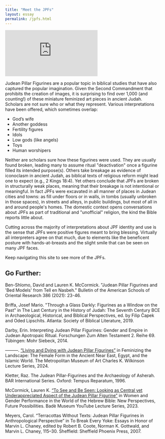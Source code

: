 ```yaml
---
title: "Meet the JPFs"
layout: essay
permalink: /jpfs.html
---
```


<div class="sketchfab-embed-wrapper ratio ratio-16x9"><iframe title="Judean Pillar Figurine with pinched face" frameborder="0" allowfullscreen mozallowfullscreen="true" webkitallowfullscreen="true" allow="autoplay; fullscreen; xr-spatial-tracking" xr-spatial-tracking execution-while-out-of-viewport execution-while-not-rendered web-share src="https://sketchfab.com/models/32b63dcc98d04b6eb8aea5f1219562e5/embed"></iframe></div>

Judean Pillar Figurines are a popular topic in biblical studies that have also captured the popular imagination. Given the Second Commandment that prohibits the creation of images, it is surprising to find over 1,000 (and counting!) of these miniature feminized art pieces in ancient Judah. Scholars are not sure who or what they represent. Various interpretations have been offered, which sometimes overlap:

- God’s wife
- Another goddess
- Fertility figures
- Idols
- Low gods (like angels)
- Toys
- Human worshipers 

Neither are scholars sure how these figurines were used. They are usually found broken, leading many to assume ritual "deactivation" once a figurine filled its intended purpose(s). Others take breakage as evidence of iconoclasm in ancient Judah, as biblical texts of religious reform might lead one to expect (e.g., 2 Kings 18:4). Yet others conclude that JPFs are broken in structurally weak places, meaning that their breakage is not intentional or meaningful. In fact JPFs were excavated in all manner of places in Judean cities and towns: as fill under floors or in walls, in tombs (usually unbroken in those spaces), in streets and alleys, in public buildings, but most of all in and around people's homes. The domestic context opens conversations about JPFs as part of traditional and "unofficial" religion, the kind the Bible reports little about. 

Cutting across the majority of interpretations about JPF identity and use is the sense that JPFs were positive figures meant to bring blessing. Virtually all interpreters agree on that much, due to elements like the beneficent posture with hands-at-breasts and the slight smile that can be seen on many JPF faces.

Keep navigating this site to see more of the JPFs.


## Go Further:

Ben-Shlomo, David and Lauren K. McCormick. "Judean Pillar Figurines and 'Bed Models' from Tell en Nasbeh." Bulletin of the American Schools of Oriental Research 386 (2021): 23-46.

Briffa, Josef Mario. "Through a Glass Darkly: Figurines as a Window on the Past" in The Last Century in the History of Judah: The Seventh Century BCE in Archaeological, Historical, and Biblical Perspectives, ed. by Filip Čapek and Oded Lipschits. Atlanta: Society of Biblical Literature, 2019.

Darby, Erin. Interpreting Judean Pillar Figurines: Gender and Empire in Judean Apotropaic Ritual. Forschungen Zum Alten Testament 2. Reihe 69. Tübingen: Mohr Siebeck, 2014.

———. [“Living and Dying with Judean Pillar Figurines”](https://www.youtube.com/live/vXXMAsXA-qU) in Feminizing the Landscape: The Female Form in the Ancient Near East, Egypt, and the Islamic World. The Metropolitan Museum of Art Charles K. Wilkinson Lecture Series, 2024.

Kletter, Raz. The Judean Pillar-Figurines and the Archaeology of Asherah. BAR International Series. Oxford: Tempus Reparatum, 1996.

McCormick, Lauren K. [“To See and Be Seen: Looking as Central yet Underappreciated Aspect of the Judean Pillar Figurine”](https://www.youtube.com/watch?v=c2B9YoR-cfk&list=PL8FR0R2Rs1D4VDDf-G4FWrg26YADwQNuk&index=11) in Women and Gender Performance in the World of the Hebrew Bible: New Perspectives, Future Possibilities. Badè Museum YouTube Lecture Series, 2023.

Meyers, Carol. “Terracottas Without Texts: Judean Pillar Figurines in Anthropological Perspective” in To Break Every Yoke: Essays in Honor of Marvin L. Chaney, edited by Robert B. Coote, Norman K. Gottwald, and Marvin L. Chaney, 115–30. Sheffield: Sheffield Phoenix Press, 2007.
